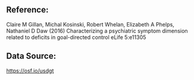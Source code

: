 ## Reference:

Claire M Gillan, Michal Kosinski, Robert Whelan, Elizabeth A Phelps, Nathaniel D Daw (2016) Characterizing a psychiatric symptom dimension related to deficits in goal-directed control eLife 5:e11305

## Data Source:

https://osf.io/usdgt   
